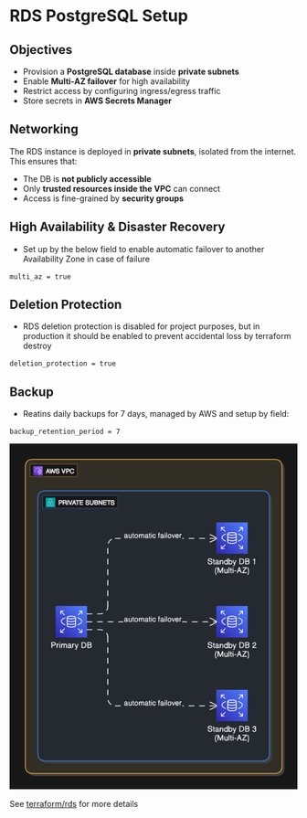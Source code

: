 # RDS PostgreSQL Setup

## Objectives

- Provision a **PostgreSQL database** inside **private subnets**
- Enable **Multi-AZ failover** for high availability
- Restrict access by configuring ingress/egress traffic
- Store secrets in **AWS Secrets Manager**

## Networking

The RDS instance is deployed in **private subnets**, isolated from the internet. This ensures that:

- The DB is **not publicly accessible**
- Only **trusted resources inside the VPC** can connect
- Access is fine-grained by **security groups**

## High Availability & Disaster Recovery

- Set up by the below field to enable automatic failover to another Availability Zone in case of failure

```hcl
multi_az = true
```

## Deletion Protection

- RDS deletion protection is disabled for project purposes, but in production it should be enabled to prevent accidental loss by terraform destroy

```hcl
deletion_protection = true
```

## Backup

- Reatins daily backups for 7 days, managed by AWS and setup by field:

```hcl
backup_retention_period = 7
```

![rds-architecture](assets/rds-architecture.png)

See [terraform/rds](terraform/rds) for more details
